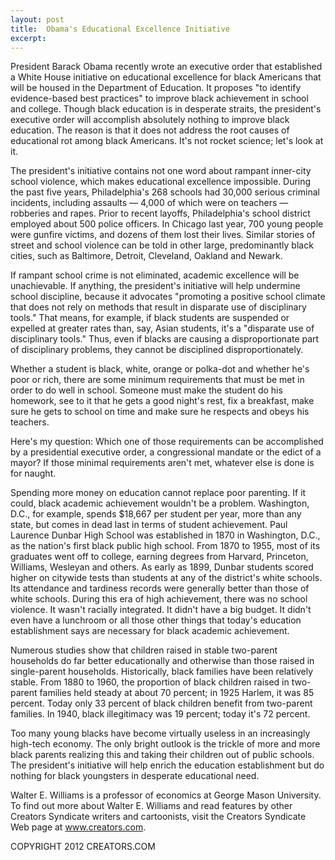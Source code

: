 ```yaml
---
layout: post
title:  Obama's Educational Excellence Initiative
excerpt:
---
```


President Barack Obama recently wrote an executive order that established a White House initiative on educational excellence for black Americans that will be housed in the Department of Education. It proposes "to identify evidence-based best practices" to improve black achievement in school and college. Though black education is in desperate straits, the president's executive order will accomplish absolutely nothing to improve black education. The reason is that it does not address the root causes of educational rot among black Americans. It's not rocket science; let's look at it.

The president's initiative contains not one word about rampant inner-city school violence, which makes educational excellence impossible. During the past five years, Philadelphia's 268 schools had 30,000 serious criminal incidents, including assaults — 4,000 of which were on teachers — robberies and rapes. Prior to recent layoffs, Philadelphia's school district employed about 500 police officers. In Chicago last year, 700 young people were gunfire victims, and dozens of them lost their lives. Similar stories of street and school violence can be told in other large, predominantly black cities, such as Baltimore, Detroit, Cleveland, Oakland and Newark.

If rampant school crime is not eliminated, academic excellence will be unachievable. If anything, the president's initiative will help undermine school discipline, because it advocates "promoting a positive school climate that does not rely on methods that result in disparate use of disciplinary tools." That means, for example, if black students are suspended or expelled at greater rates than, say, Asian students, it's a "disparate use of disciplinary tools." Thus, even if blacks are causing a disproportionate part of disciplinary problems, they cannot be disciplined disproportionately.

Whether a student is black, white, orange or polka-dot and whether he's poor or rich, there are some minimum requirements that must be met in order to do well in school. Someone must make the student do his homework, see to it that he gets a good night's rest, fix a breakfast, make sure he gets to school on time and make sure he respects and obeys his teachers.

 Here's my question: Which one of those requirements can be accomplished by a presidential executive order, a congressional mandate or the edict of a mayor? If those minimal requirements aren't met, whatever else is done is for naught.

Spending more money on education cannot replace poor parenting. If it could, black academic achievement wouldn't be a problem. Washington, D.C., for example, spends $18,667 per student per year, more than any state, but comes in dead last in terms of student achievement. Paul Laurence Dunbar High School was established in 1870 in Washington, D.C., as the nation's first black public high school. From 1870 to 1955, most of its graduates went off to college, earning degrees from Harvard, Princeton, Williams, Wesleyan and others. As early as 1899, Dunbar students scored higher on citywide tests than students at any of the district's white schools. Its attendance and tardiness records were generally better than those of white schools. During this era of high achievement, there was no school violence. It wasn't racially integrated. It didn't have a big budget. It didn't even have a lunchroom or all those other things that today's education establishment says are necessary for black academic achievement.

Numerous studies show that children raised in stable two-parent households do far better educationally and otherwise than those raised in single-parent households. Historically, black families have been relatively stable. From 1880 to 1960, the proportion of black children raised in two-parent families held steady at about 70 percent; in 1925 Harlem, it was 85 percent. Today only 33 percent of black children benefit from two-parent families. In 1940, black illegitimacy was 19 percent; today it's 72 percent.

Too many young blacks have become virtually useless in an increasingly high-tech economy. The only bright outlook is the trickle of more and more black parents realizing this and taking their children out of public schools. The president's initiative will help enrich the education establishment but do nothing for black youngsters in desperate educational need.

Walter E. Williams is a professor of economics at George Mason University. To find out more about Walter E. Williams and read features by other Creators Syndicate writers and cartoonists, visit the Creators Syndicate Web page at www.creators.com.

COPYRIGHT 2012 CREATORS.COM
